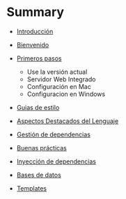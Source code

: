 # Summary

* [Introducción](README.md)
* [Bienvenido](bienvenido.md)
* [Primeros pasos](primeros-pasos.md)
  * Use la versión actual
  * Servidor Web Integrado
  * Configuración en Mac
  * Configuracion en Windows

* [Guias de estilo](guias-de-estilo.md)
* [Aspectos Destacados del Lenguaje](aspectos-destacados-del-lenguaje.md)
* [Gestión de dependencias](gestion-de-dependencias.md)
* [Buenas prácticas](buenas-practicas.md)
* [Inyección de dependencias](inyección-de-dependencias.md)
* [Bases de datos](bases-de-datos.md)
* [Templates](templates.md)

